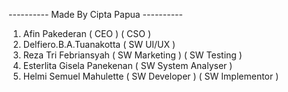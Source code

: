 ---------- Made By Cipta Papua ----------

1. Afin Pakederan ( CEO ) ( CSO )
2. Delfiero.B.A.Tuanakotta ( SW UI/UX )
3. Reza Tri Febriansyah ( SW Marketing ) ( SW Testing )
4. Esterlita Gisela Panekenan ( SW System Analyser )
5. Helmi Semuel Mahulette ( SW Developer ) ( SW Implementor )
